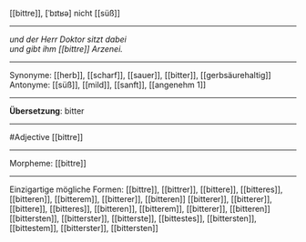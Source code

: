[[bittre]], [ˈbɪtʁə]
nicht [[süß]]

---
*und der Herr Doktor sitzt dabei*  
*und gibt ihm [[bittre]] Arzenei.*

---
Synonyme: 
[[herb]], [[scharf]], [[sauer]], [[bitter]], [[gerbsäurehaltig]]
Antonyme:
[[süß]], [[mild]], [[sanft]], [[angenehm 1]]

---
**Übersetzung**:
bitter

---
#Adjective [[bittre]]

---
Morpheme:
[[bittre]]

---


Einzigartige mögliche Formen: 
[[bittre]], [[bittrer]], [[bittere]], [[bitteres]], [[bitteren]], [[bitterem]], [[bitterer]], [[bitteren]]
[[bitterer]], [[bitterer]], [[bittere]], [[bitteres]], [[bitteren]], [[bitterem]], [[bitterer]], [[bitteren]]
[[bittersten]], [[bitterster]], [[bitterste]], [[bittestes]], [[bittersten]], [[bittestem]], [[bitterster]], [[bittersten]]